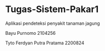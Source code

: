 # Tugas-Sistem-Pakar1
Aplikasi pendeteksi penyakit tanaman jagung

Bayu Purnomo 2104256 

Tyto Ferdyan Putra Pratama 2200824
